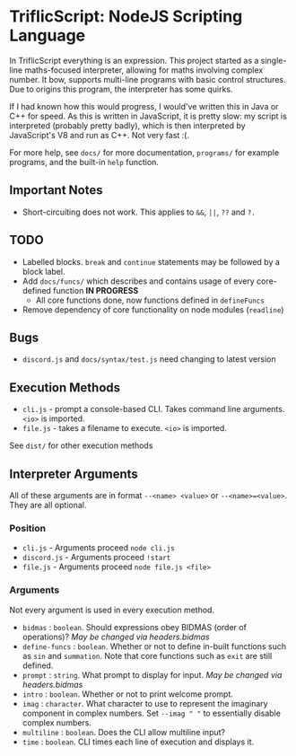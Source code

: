 # TriflicScript: NodeJS Scripting Language
In TriflicScript everything is an expression. This project started as a single-line maths-focused interpreter, allowing for maths involving complex number. It bow, supports multi-line programs with basic control structures. Due to origins this program, the interpreter has some quirks.

If I had known how this would progress, I would've written this in Java or C++ for speed. As this is written in JavaScript, it is pretty slow: my script is interpreted (probably pretty badly), which is then interpreted by JavaScript's V8 and run as C++. Not very fast :(.

For more help, see `docs/` for more documentation, `programs/` for example programs, and the built-in `help` function.

## Important Notes
- Short-circuiting does not work. This applies to `&&`, `||`, `??` and `?.`

## TODO
- Labelled blocks. `break` and `continue` statements may be followed by a block label.
- Add `docs/funcs/` which describes and contains usage of every core-defined function **IN PROGRESS**
  - All core functions done, now functions defined in `defineFuncs`
- Remove dependency of core functionality on node modules (`readline`)

## Bugs
- `discord.js` and `docs/syntax/test.js` need changing to latest version

## Execution Methods
- `cli.js` - prompt a console-based CLI. Takes command line arguments. `<io>` is imported.
- `file.js` - takes a filename to execute. `<io>` is imported.

See `dist/` for other execution methods

## Interpreter Arguments
All of these arguments are in format `--<name> <value>` or `--<name>=<value>`. They are all optional.

### Position
- `cli.js` - Arguments proceed `node cli.js`
- `discord.js` - Arguments proceed `!start`
- `file.js` - Arguments proceed `node file.js <file>`

### Arguments
Not every argument is used in every execution method.

- `bidmas` : `boolean`. Should expressions obey BIDMAS (order of operations)? *May be changed via headers.bidmas*
- `define-funcs` : `boolean`. Whether or not to define in-built functions such as `sin` and `summation`. Note that core functions such as `exit` are still defined.
- `prompt` : `string`. What prompt to display for input. *May be changed via headers.bidmas*
- `intro` : `boolean`. Whether or not to print welcome prompt.
- `imag` : `character`. What character to use to represent the imaginary component in complex numbers. Set `--imag " "` to essentially disable complex numbers.
- `multiline` : `boolean`. Does the CLI allow multiline input?
- `time` : `boolean`. CLI times each line of execution and displays it.